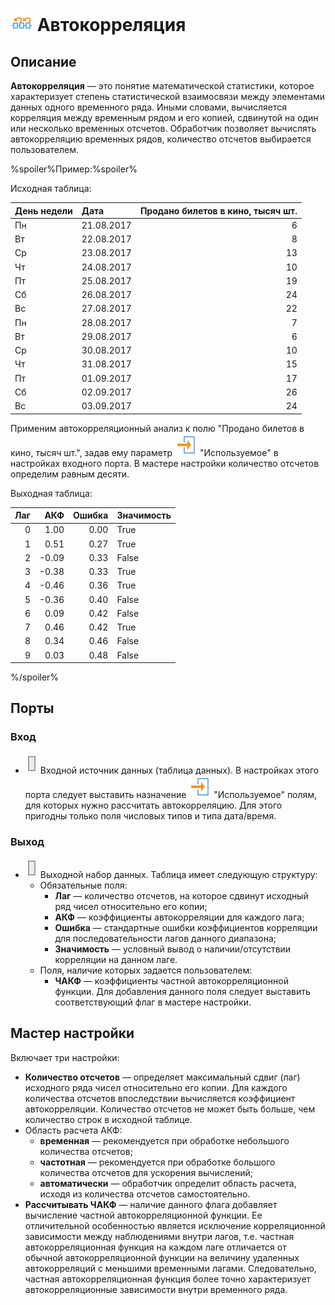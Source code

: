 # ![ ](../../images/icons/components/autocorrelation_default.svg) Автокорреляция

## Описание

**Автокорреляция** — это понятие математической статистики, которое характеризует степень статистической взаимосвязи между элементами данных одного временного ряда. Иными словами, вычисляется корреляция между временным рядом и его копией, сдвинутой на один или несколько временных отсчетов. Обработчик позволяет вычислять автокорреляцию временных рядов, количество отсчетов выбирается пользователем.

%spoiler%Пример:%spoiler%

Исходная таблица:

 | День недели | Дата | Продано билетов в кино, тысяч шт. |
 | :----------- | :---- | ---------------------------------: |
 | Пн | 21.08.2017 | 6 |
 | Вт | 22.08.2017 | 8 |
 | Ср | 23.08.2017 | 13 |
 | Чт | 24.08.2017 | 10 |
 | Пт | 25.08.2017 | 19 |
 | Сб | 26.08.2017 | 24 |
 | Вс | 27.08.2017 | 22 |
 | Пн | 28.08.2017 | 7 |
 | Вт | 29.08.2017 | 6 |
 | Ср | 30.08.2017 | 10 |
 | Чт | 31.08.2017 | 15 |
 | Пт | 01.09.2017 | 17 |
 | Сб | 02.09.2017 | 26 |
 | Вс | 03.09.2017 | 24 |

Применим автокорреляционный анализ к полю "Продано билетов в кино, тысяч шт.", задав ему параметр ![ ](../../images/icons/usage-types/active_default.svg) "Используемое" в настройках входного порта. В мастере настройки количество отсчетов определим равным десяти.

Выходная таблица:

 | Лаг | АКФ | Ошибка | Значимость |
 | ------: | ------: | ------------: | :-------------------- |
 | 0 | 1.00 | 0.00 | True |
 | 1 | 0.51 | 0.27 | True |
 | 2 | -0.09 | 0.33 | False |
 | 3 | -0.38 | 0.33 | True |
 | 4 | -0.46 | 0.36 | True |
 | 5 | -0.36 | 0.40 | False |
 | 6 | 0.09 | 0.42 | False |
 | 7 | 0.46 | 0.42 | True |
 | 8 | 0.34 | 0.46 | False |
 | 9 | 0.03 | 0.48 | False |

%/spoiler%

## Порты

### Вход

* ![ ](../../images/icons/ports/input_table_inactive.svg) Входной источник данных (таблица данных). В настройках этого порта следует выставить назначение ![ ](../../images/icons/usage-types/active_default.svg) "Используемое" полям, для которых нужно рассчитать автокорреляцию. Для этого пригодны только поля числовых типов и типа дата/время.

### Выход

* ![ ](../../images/icons/ports/output_table_inactive.svg) Выходной набор данных. Таблица имеет следующую структуру:
  * Обязательные поля:
    * **Лаг** — количество отсчетов, на которое сдвинут исходный ряд чисел относительно его копии;
    * **АКФ** — коэффициенты автокорреляции для каждого лага;
    * **Ошибка** — стандартные ошибки коэффициентов корреляции для последовательности лагов данного диапазона;
    * **Значимость** — условный вывод о наличии/отсутствии корреляции на данном лаге.
  * Поля, наличие которых задается пользователем:
    * **ЧАКФ** — коэффициенты частной автокорреляционной функции. Для добавления данного поля следует выставить соответствующий флаг в мастере настройки.

## Мастер настройки

Включает три настройки:

* **Количество отсчетов** — определяет максимальный сдвиг (лаг) исходного ряда чисел относительно его копии. Для каждого количества отсчетов впоследствии вычисляется коэффициент автокорреляции. Количество отсчетов не может быть больше, чем количество строк в исходной таблице.
* Область расчета АКФ:
  * **временная** — рекомендуется при обработке небольшого количества отсчетов;
  * **частотная** — рекомендуется при обработке большого количества отсчетов для ускорения вычислений;
  * **автоматически** — обработчик определит область расчета, исходя из количества отсчетов самостоятельно.
* **Рассчитывать ЧАКФ** — наличие данного флага добавляет вычисление частной автокорреляционной функции. Ее отличительной особенностью является исключение корреляционной зависимости между наблюдениями внутри лагов, т.е. частная автокорреляционная функция на каждом лаге отличается от обычной автокорреляционной функции на величину удаленных автокорреляций с меньшими временными лагами. Следовательно, частная автокорреляционная функция более точно характеризует автокорреляционные зависимости внутри временного ряда.
